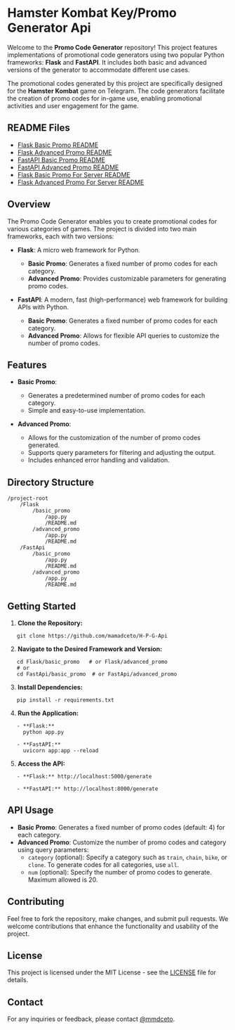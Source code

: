 # Hamster Kombat Key/Promo Generator Api

Welcome to the **Promo Code Generator** repository! This project features implementations of promotional code generators using two popular Python frameworks: **Flask** and **FastAPI**. It includes both basic and advanced versions of the generator to accommodate different use cases.

The promotional codes generated by this project are specifically designed for the **Hamster Kombat** game on Telegram. The code generators facilitate the creation of promo codes for in-game use, enabling promotional activities and user engagement for the game.

## README Files

- [Flask Basic Promo README](https://github.com/mamadceto/H-P-G-Api/blob/master/Flask/basic_promo/README.md)
- [Flask Advanced Promo README](https://github.com/mamadceto/H-P-G-Api/blob/master/Flask/advanced_promo/README.md)
- [FastAPI Basic Promo README](https://github.com/mamadceto/H-P-G-Api/blob/master/FastApi/advanced_promo/README.md)
- [FastAPI Advanced Promo README](https://github.com/mamadceto/H-P-G-Api/blob/master/FastApi/basic_promo/README.md)
- [Flask Basic Promo For Server README](https://github.com/mamadceto/H-P-G-Api/blob/master/Flask/basic_promo/Server/README.md)
- [Flask Advanced Promo For Server README](https://github.com/mamadceto/H-P-G-Api/blob/master/Flask/advanced_promo/README.md)

## Overview

The Promo Code Generator enables you to create promotional codes for various categories of games. The project is divided into two main frameworks, each with two versions:

- **Flask**: A micro web framework for Python.
  - **Basic Promo**: Generates a fixed number of promo codes for each category.
  - **Advanced Promo**: Provides customizable parameters for generating promo codes.

- **FastAPI**: A modern, fast (high-performance) web framework for building APIs with Python.
  - **Basic Promo**: Generates a fixed number of promo codes for each category.
  - **Advanced Promo**: Allows for flexible API queries to customize the number of promo codes.

## Features

- **Basic Promo**:
  - Generates a predetermined number of promo codes for each category.
  - Simple and easy-to-use implementation.

- **Advanced Promo**:
  - Allows for the customization of the number of promo codes generated.
  - Supports query parameters for filtering and adjusting the output.
  - Includes enhanced error handling and validation.

## Directory Structure
```
/project-root
    /Flask
        /basic_promo
            /app.py
            /README.md
        /advanced_promo
            /app.py
            /README.md
    /FastApi
        /basic_promo
            /app.py
            /README.md
        /advanced_promo
            /app.py
            /README.md
```
## Getting Started

1. **Clone the Repository:**
```
   git clone https://github.com/mamadceto/H-P-G-Api
```
2. **Navigate to the Desired Framework and Version:**
```
   cd Flask/basic_promo   # or Flask/advanced_promo
   # or
   cd FastApi/basic_promo  # or FastApi/advanced_promo
```
3. **Install Dependencies:**
```
   pip install -r requirements.txt
```
4. **Run the Application:**
```
   - **Flask:**
     python app.py

   - **FastAPI:**
     uvicorn app:app --reload
```
5. **Access the API:**
```
   - **Flask:** http://localhost:5000/generate

   - **FastAPI:** http://localhost:8000/generate
```
## API Usage

- **Basic Promo**: Generates a fixed number of promo codes (default: 4) for each category.
- **Advanced Promo**: Customize the number of promo codes and category using query parameters:
  - `category` (optional): Specify a category such as `train`, `chain`, `bike`, or `clone`. To generate codes for all categories, use `all`.
  - `num` (optional): Specify the number of promo codes to generate. Maximum allowed is 20.

## Contributing

Feel free to fork the repository, make changes, and submit pull requests. We welcome contributions that enhance the functionality and usability of the project.

## License

This project is licensed under the MIT License - see the [LICENSE](LICENSE) file for details.

## Contact

For any inquiries or feedback, please contact [@mmdceto](https://t.me/mmdceto).
